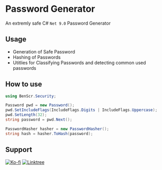 # Password Generator
An extremly safe C# `Net 9.0` Password Generator

## Usage
- Generation of Safe Password
- Hashing of Passwords
- Utitlies for Classifying Passwords and detecting common used passwords

## How to use
```csharp
using BenScr.Security;
```
```csharp
Password pwd = new Password();
pwd.SetIncludeFlags(IncludeFlags.Digits | IncludeFlags.Uppercase);
pwd.SetLength(32);
string password = pwd.Next();

PasswordHasher hasher = new PasswordHasher();
string hash = hasher.ToHash(password);
```
## Support
[![Ko-fi](https://ko-fi.com/img/githubbutton_sm.svg)](https://ko-fi.com/benscr)
[![Linktree](https://img.shields.io/badge/Linktree-00C853?style=for-the-badge&logo=linktree&logoColor=white)](https://linktr.ee/benscr)
